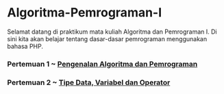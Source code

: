 # Algoritma-Pemrograman-I
Selamat datang di praktikum mata kuliah Algoritma dan Pemrograman I. Di sini kita akan belajar tentang dasar-dasar pemrograman menggunakan bahasa PHP.
### Pertemuan 1 ~ <a href="./Pertemuan1.md">Pengenalan Algoritma dan Pemrograman</a>
### Pertemuan 2 ~ <a href="./Pertemuan1.md">Tipe Data, Variabel dan Operator</a>
